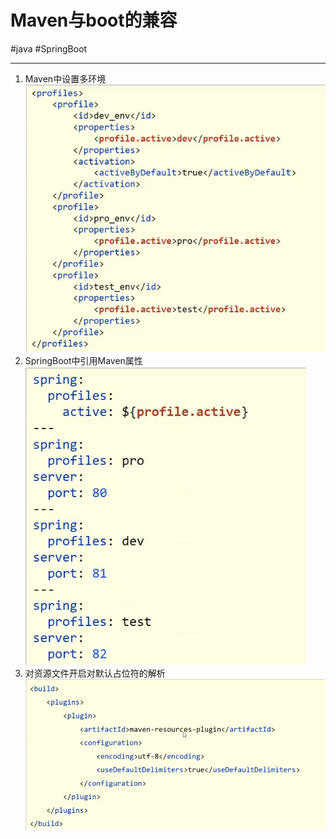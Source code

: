 
# Maven与boot的兼容
#java #SpringBoot 

---
1. Maven中设置多环境
![Pasted image 20220915191315](../../../attachments/Pasted%20image%2020220915191315.png)
2. SpringBoot中引用Maven属性
![Pasted image 20220915191348](../../../attachments/Pasted%20image%2020220915191348.png)
3. 对资源文件开启对默认占位符的解析
![Pasted image 20220915191503](../../../attachments/Pasted%20image%2020220915191503.png)